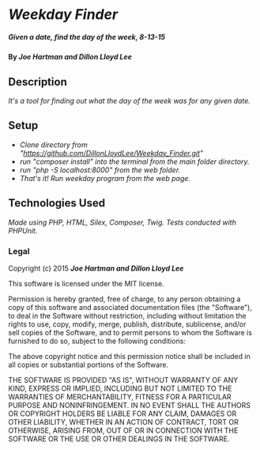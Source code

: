 # _Weekday Finder_

##### _Given a date, find the day of the week, 8-13-15_

#### By _**Joe Hartman and Dillon Lloyd Lee**_

## Description

_It's a tool for finding out what the day of the week was for any given date._

## Setup

* _Clone directory from "https://github.com/DillonLloydLee/Weekday_Finder.git"_
* _run "composer install" into the terminal from the main folder directory._
* _run "php -S localhost:8000" from the web folder._
* _That's it!  Run weekday program from the web page._

## Technologies Used

_Made using PHP, HTML, Silex, Composer, Twig.  Tests conducted with PHPUnit._

### Legal


Copyright (c) 2015 **_Joe Hartman and Dillon Lloyd Lee_**

This software is licensed under the MIT license.

Permission is hereby granted, free of charge, to any person obtaining a copy
of this software and associated documentation files (the "Software"), to deal
in the Software without restriction, including without limitation the rights
to use, copy, modify, merge, publish, distribute, sublicense, and/or sell
copies of the Software, and to permit persons to whom the Software is
furnished to do so, subject to the following conditions:

The above copyright notice and this permission notice shall be included in
all copies or substantial portions of the Software.

THE SOFTWARE IS PROVIDED "AS IS", WITHOUT WARRANTY OF ANY KIND, EXPRESS OR
IMPLIED, INCLUDING BUT NOT LIMITED TO THE WARRANTIES OF MERCHANTABILITY,
FITNESS FOR A PARTICULAR PURPOSE AND NONINFRINGEMENT. IN NO EVENT SHALL THE
AUTHORS OR COPYRIGHT HOLDERS BE LIABLE FOR ANY CLAIM, DAMAGES OR OTHER
LIABILITY, WHETHER IN AN ACTION OF CONTRACT, TORT OR OTHERWISE, ARISING FROM,
OUT OF OR IN CONNECTION WITH THE SOFTWARE OR THE USE OR OTHER DEALINGS IN
THE SOFTWARE.
